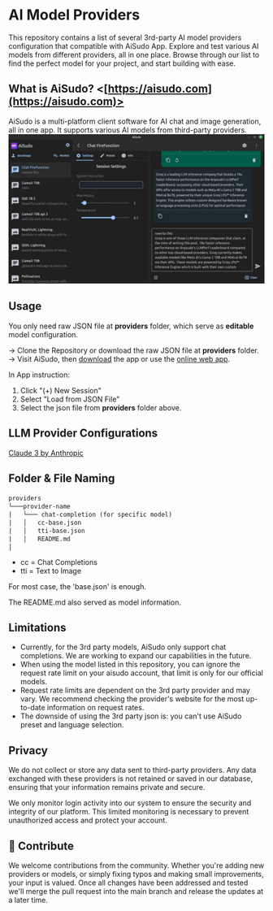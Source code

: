 
# AI Model Providers

This repository contains a list of several 3rd-party AI model providers configuration that compatible with AiSudo App.
Explore and test various AI models from different providers, all in one place. Browse through our list to find the perfect model for your project, and start building with ease.

## What is AiSudo? <[https://aisudo.com](https://aisudo.com)>
AiSudo is a multi-platform client software for AI chat and image generation, all in one app. It supports various AI models from third-party providers.
![Screenshot AiSudo](https://raw.githubusercontent.com/aisudoapp/ai-model-providers/main/assets/screenshot-aisudo.jpg)

## Usage
You only need raw JSON file at **providers** folder, which serve as **editable** model configuration.

-> Clone the Repository or download the raw JSON file at **providers** folder.  
-> Visit AiSudo, then [download](https://aisudo.com/) the app or use the [online web app](https://app.aisudo.com).

In App instruction:
1. Click "(+) New Session"
2. Select "Load from JSON File"
3. Select the json file from **providers** folder above.

<!-- ![Screenshot AiSudo](https://raw.githubusercontent.com/aisudoapp/ai-model-providers/main/assets/screenshot-load-json-2.jpg) -->

## LLM Provider Configurations
[Claude 3 by Anthropic](https://github.com/aisudoapp/ai-model-providers/tree/main/providers/anthropic)


## Folder & File Naming
```
providers
└───provider-name
|	└─── chat-completion (for specific model)
|	│   cc-base.json
|	│   tti-base.json
|	│   README.md
│
```

- cc = Chat Completions
- tti = Text to Image

For most case, the 'base.json' is enough.  
  
The README.md also served as model information.

## Limitations
- Currently, for the 3rd party models, AiSudo only support chat completions. We are working to expand our capabilities in the future.
- When using the model listed in this repository, you can ignore the request rate limit on your aisudo account, that limit is only for our official models.
- Request rate limits are dependent on the 3rd party provider and may vary. We recommend checking the provider's website for the most up-to-date information on request rates.
- The downside of using the 3rd party json is: you can't use AiSudo preset and language selection.


## Privacy

We do not collect or store any data sent to third-party providers. Any data exchanged with these providers is not retained or saved in our database, ensuring that your information remains private and secure.

We only monitor login activity into our system to ensure the security and integrity of our platform. This limited monitoring is necessary to prevent unauthorized access and protect your account.


## 🤝 Contribute

We welcome contributions from the community. Whether you're adding new providers or models, or simply fixing typos and making small improvements, your input is valued. Once all changes have been addressed and tested we'll merge the pull request into the main branch and release the updates at a later time.


